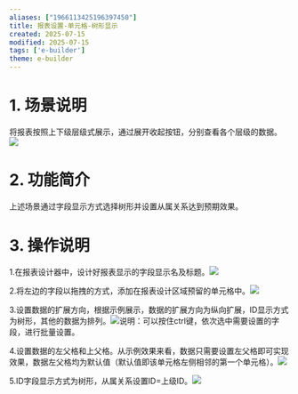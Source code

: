 ```yaml
---
aliases: ["1966113425196397450"]
title: 报表设置-单元格-树形显示
created: 2025-07-15
modified: 2025-07-15
tags: ['e-builder']
theme: e-builder
---
```


# 1. 场景说明

将报表按照上下级层级式展示，通过展开收起按钮，分别查看各个层级的数据。![](https://myhelpdoc.oss-cn-heyuan.aliyuncs.com/mdimages/da585f9f46d699d3173a1c73f25651e3.jpg)

#

# 2. 功能简介

上述场景通过字段显示方式选择树形并设置从属关系达到预期效果。

#

# 3. 操作说明

1.在报表设计器中，设计好报表显示的字段显示名及标题。![](https://myhelpdoc.oss-cn-heyuan.aliyuncs.com/mdimages/5e6dfbef4526451ee09321f9bb4c57fd.jpg)

2.将左边的字段以拖拽的方式，添加在报表设计区域预留的单元格中。![](https://myhelpdoc.oss-cn-heyuan.aliyuncs.com/mdimages/e123258af480f3a36414bcc23bb33e81.jpg)

3.设置数据的扩展方向，根据示例展示，数据的扩展方向为纵向扩展，ID显示方式为树形，其他的数据为排列。![](https://myhelpdoc.oss-cn-heyuan.aliyuncs.com/mdimages/d71c100ef3c2f13c981067fa6180adf6.jpg)说明：可以按住ctrl键，依次选中需要设置的字段，进行批量设置。

4.设置数据的左父格和上父格。从示例效果来看，数据只需要设置左父格即可实现效果，数据左父格均为默认值（默认值即该单元格左侧相邻的第一个单元格）。![](https://myhelpdoc.oss-cn-heyuan.aliyuncs.com/mdimages/2fe0ef0d3c3b83fa00d01943e919c49c.jpg)

5.ID字段显示方式为树形，从属关系设置ID=上级ID。![](https://myhelpdoc.oss-cn-heyuan.aliyuncs.com/mdimages/74364995b4c20818f8d3ca904d780adf.jpg)

